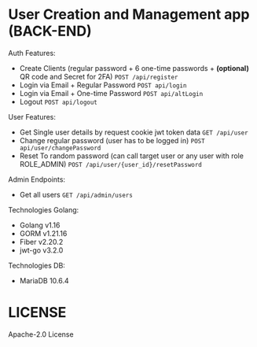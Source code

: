 # User Creation and Management app (BACK-END)

 Auth Features:
 - Create Clients (regular password + 6 one-time passwords + **(optional)** QR code and Secret for 2FA) ```POST /api/register```
 - Login via Email + Regular Password ```POST api/login```
 - Login via Email + One-time Password ```POST api/altLogin```
 - Logout ```POST api/logout```

 User Features:
 - Get Single user details by request cookie jwt token data ```GET /api/user```
 - Change regular password (user has to be logged in) ```POST api/user/changePassword```
 - Reset To random password (can call target user or any user with role ROLE_ADMIN) ```POST /api/user/{user_id}/resetPassword```

 Admin Endpoints:
 - Get all users ```GET /api/admin/users```


 Technologies Golang:
 - Golang v1.16
 - GORM v1.21.16
 - Fiber v2.20.2
 - jwt-go v3.2.0

 Technologies DB:
 - MariaDB 10.6.4

# LICENSE
Apache-2.0 License
